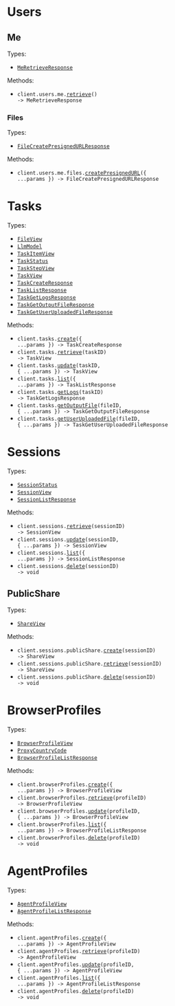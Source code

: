 # Users

## Me

Types:

- <code><a href="./src/resources/users/me/me.ts">MeRetrieveResponse</a></code>

Methods:

- <code title="get /users/me">client.users.me.<a href="./src/resources/users/me/me.ts">retrieve</a>() -> MeRetrieveResponse</code>

### Files

Types:

- <code><a href="./src/resources/users/me/files.ts">FileCreatePresignedURLResponse</a></code>

Methods:

- <code title="post /users/me/files/presigned-url">client.users.me.files.<a href="./src/resources/users/me/files.ts">createPresignedURL</a>({ ...params }) -> FileCreatePresignedURLResponse</code>

# Tasks

Types:

- <code><a href="./src/resources/tasks.ts">FileView</a></code>
- <code><a href="./src/resources/tasks.ts">LlmModel</a></code>
- <code><a href="./src/resources/tasks.ts">TaskItemView</a></code>
- <code><a href="./src/resources/tasks.ts">TaskStatus</a></code>
- <code><a href="./src/resources/tasks.ts">TaskStepView</a></code>
- <code><a href="./src/resources/tasks.ts">TaskView</a></code>
- <code><a href="./src/resources/tasks.ts">TaskCreateResponse</a></code>
- <code><a href="./src/resources/tasks.ts">TaskListResponse</a></code>
- <code><a href="./src/resources/tasks.ts">TaskGetLogsResponse</a></code>
- <code><a href="./src/resources/tasks.ts">TaskGetOutputFileResponse</a></code>
- <code><a href="./src/resources/tasks.ts">TaskGetUserUploadedFileResponse</a></code>

Methods:

- <code title="post /tasks">client.tasks.<a href="./src/resources/tasks.ts">create</a>({ ...params }) -> TaskCreateResponse</code>
- <code title="get /tasks/{task_id}">client.tasks.<a href="./src/resources/tasks.ts">retrieve</a>(taskID) -> TaskView</code>
- <code title="patch /tasks/{task_id}">client.tasks.<a href="./src/resources/tasks.ts">update</a>(taskID, { ...params }) -> TaskView</code>
- <code title="get /tasks">client.tasks.<a href="./src/resources/tasks.ts">list</a>({ ...params }) -> TaskListResponse</code>
- <code title="get /tasks/{task_id}/logs">client.tasks.<a href="./src/resources/tasks.ts">getLogs</a>(taskID) -> TaskGetLogsResponse</code>
- <code title="get /tasks/{task_id}/output-files/{file_id}">client.tasks.<a href="./src/resources/tasks.ts">getOutputFile</a>(fileID, { ...params }) -> TaskGetOutputFileResponse</code>
- <code title="get /tasks/{task_id}/user-uploaded-files/{file_id}">client.tasks.<a href="./src/resources/tasks.ts">getUserUploadedFile</a>(fileID, { ...params }) -> TaskGetUserUploadedFileResponse</code>

# Sessions

Types:

- <code><a href="./src/resources/sessions/sessions.ts">SessionStatus</a></code>
- <code><a href="./src/resources/sessions/sessions.ts">SessionView</a></code>
- <code><a href="./src/resources/sessions/sessions.ts">SessionListResponse</a></code>

Methods:

- <code title="get /sessions/{session_id}">client.sessions.<a href="./src/resources/sessions/sessions.ts">retrieve</a>(sessionID) -> SessionView</code>
- <code title="patch /sessions/{session_id}">client.sessions.<a href="./src/resources/sessions/sessions.ts">update</a>(sessionID, { ...params }) -> SessionView</code>
- <code title="get /sessions">client.sessions.<a href="./src/resources/sessions/sessions.ts">list</a>({ ...params }) -> SessionListResponse</code>
- <code title="delete /sessions/{session_id}">client.sessions.<a href="./src/resources/sessions/sessions.ts">delete</a>(sessionID) -> void</code>

## PublicShare

Types:

- <code><a href="./src/resources/sessions/public-share.ts">ShareView</a></code>

Methods:

- <code title="post /sessions/{session_id}/public-share">client.sessions.publicShare.<a href="./src/resources/sessions/public-share.ts">create</a>(sessionID) -> ShareView</code>
- <code title="get /sessions/{session_id}/public-share">client.sessions.publicShare.<a href="./src/resources/sessions/public-share.ts">retrieve</a>(sessionID) -> ShareView</code>
- <code title="delete /sessions/{session_id}/public-share">client.sessions.publicShare.<a href="./src/resources/sessions/public-share.ts">delete</a>(sessionID) -> void</code>

# BrowserProfiles

Types:

- <code><a href="./src/resources/browser-profiles.ts">BrowserProfileView</a></code>
- <code><a href="./src/resources/browser-profiles.ts">ProxyCountryCode</a></code>
- <code><a href="./src/resources/browser-profiles.ts">BrowserProfileListResponse</a></code>

Methods:

- <code title="post /browser-profiles">client.browserProfiles.<a href="./src/resources/browser-profiles.ts">create</a>({ ...params }) -> BrowserProfileView</code>
- <code title="get /browser-profiles/{profile_id}">client.browserProfiles.<a href="./src/resources/browser-profiles.ts">retrieve</a>(profileID) -> BrowserProfileView</code>
- <code title="patch /browser-profiles/{profile_id}">client.browserProfiles.<a href="./src/resources/browser-profiles.ts">update</a>(profileID, { ...params }) -> BrowserProfileView</code>
- <code title="get /browser-profiles">client.browserProfiles.<a href="./src/resources/browser-profiles.ts">list</a>({ ...params }) -> BrowserProfileListResponse</code>
- <code title="delete /browser-profiles/{profile_id}">client.browserProfiles.<a href="./src/resources/browser-profiles.ts">delete</a>(profileID) -> void</code>

# AgentProfiles

Types:

- <code><a href="./src/resources/agent-profiles.ts">AgentProfileView</a></code>
- <code><a href="./src/resources/agent-profiles.ts">AgentProfileListResponse</a></code>

Methods:

- <code title="post /agent-profiles">client.agentProfiles.<a href="./src/resources/agent-profiles.ts">create</a>({ ...params }) -> AgentProfileView</code>
- <code title="get /agent-profiles/{profile_id}">client.agentProfiles.<a href="./src/resources/agent-profiles.ts">retrieve</a>(profileID) -> AgentProfileView</code>
- <code title="patch /agent-profiles/{profile_id}">client.agentProfiles.<a href="./src/resources/agent-profiles.ts">update</a>(profileID, { ...params }) -> AgentProfileView</code>
- <code title="get /agent-profiles">client.agentProfiles.<a href="./src/resources/agent-profiles.ts">list</a>({ ...params }) -> AgentProfileListResponse</code>
- <code title="delete /agent-profiles/{profile_id}">client.agentProfiles.<a href="./src/resources/agent-profiles.ts">delete</a>(profileID) -> void</code>
